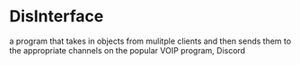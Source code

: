 # DisInterface
 a program that takes in objects from mulitple clients and then sends them to the appropriate channels on the popular VOIP program, Discord
